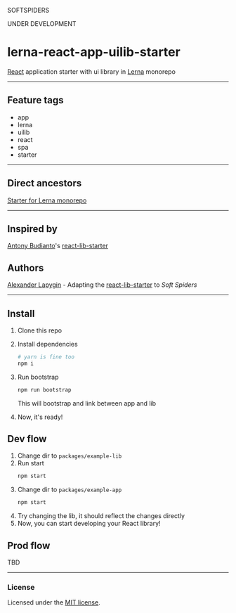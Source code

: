 SOFTSPIDERS

UNDER DEVELOPMENT

# lerna-react-app-uilib-starter

[React](https://reactjs.org/) application starter with ui library in [Lerna](https://lerna.js.org/) monorepo

---

## Feature tags

- app
- lerna
- uilib
- react
- spa
- starter

---

## Direct ancestors

[Starter for Lerna monorepo](https://github.com/softspiders/lerna)

---

## Inspired by

[Antony Budianto](https://github.com/antonybudianto)'s [react-lib-starter](https://github.com/antonybudianto/react-lib-starter)

## Authors

[Alexander Lapygin](https://github.com/AlexanderLapygin) - Adapting the [react-lib-starter](https://github.com/antonybudianto/react-lib-starter) to *Soft Spiders*

---

## Install
1. Clone this repo
2. Install dependencies
   ```sh
   # yarn is fine too
   npm i
   ```
3. Run bootstrap
   ```sh
   npm run bootstrap
   ```

   This will bootstrap and link between app and lib
4. Now, it's ready!

## Dev flow
1. Change dir to `packages/example-lib`
2. Run start
   ```sh
   npm start
   ```
3. Change dir to `packages/example-app`
   ```sh
   npm start
   ```
4. Try changing the lib, it should reflect the changes directly
5. Now, you can start developing your React library!

## Prod flow

TBD

---

### License

Licensed under the [MIT license](./LICENSE). 

